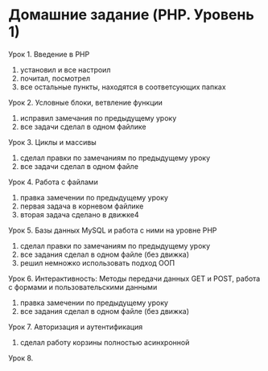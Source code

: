 # Домашние задание (PHP. Уровень 1)

Урок 1. Введение в PHP

1. установил и все настроил
2. почитал, посмотрел
3. все остальные пункты, находятся в соответсующих папках

Урок 2. Условные блоки, ветвление функции

1. исправил замечания по предыдущему уроку
2. все задачи сделал в одном файлике

Урок 3. Циклы и массивы

1. сделал правки по замечаниям по предыдущему уроку
2. все задачи сделал в одном файле

Урок 4. Работа с файлами

1. правка замечении по предыдущему уроку
2. первая задача в корневом файлике
3. вторая задача сделано в движке4

Урок 5. Базы данных MySQL и работа с ними на уровне PHP

1. сделал правки по замечаниям по предыдущему уроку
2. все задания сделал в одном файле (без движка)
3. решил немножко использовать подход ООП

Урок 6. Интерактивность: Методы передачи данных GET и POST, работа с формами и пользовательскими данными

1. правка замечении по предыдущему уроку
2. все задания сделал в одном файле (без движка)

Урок 7. Авторизация и аутентификация

1. сделал работу корзины полностью асинхронной

Урок 8. 